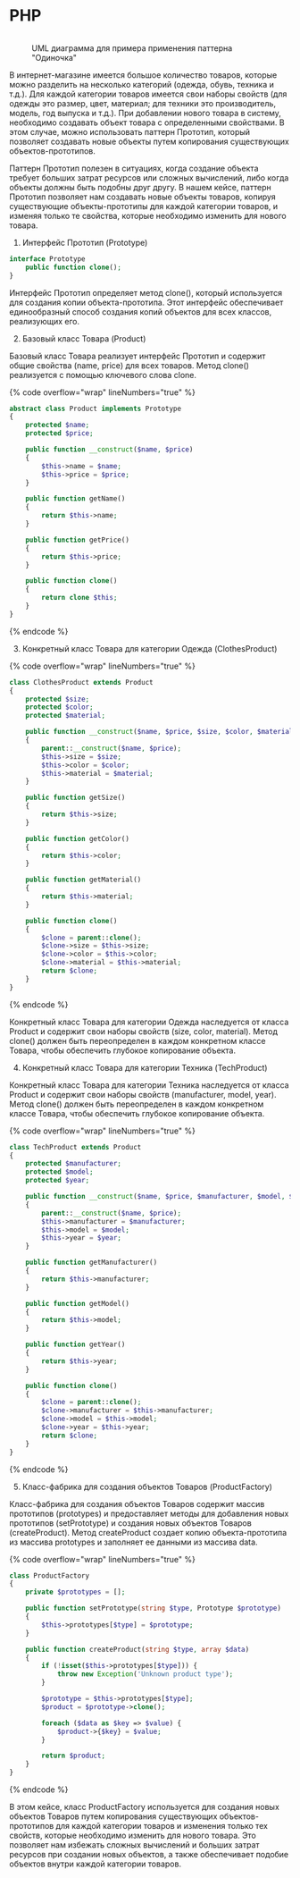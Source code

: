 # PHP

<figure><img src="../../../../../.gitbook/assets/image (17).png" alt=""><figcaption><p>UML диаграмма для примера применения паттерна "Одиночка"</p></figcaption></figure>

В интернет-магазине имеется большое количество товаров, которые можно разделить на несколько категорий (одежда, обувь, техника и т.д.). Для каждой категории товаров имеется свои наборы свойств (для одежды это размер, цвет, материал; для техники это производитель, модель, год выпуска и т.д.). При добавлении нового товара в систему, необходимо создавать объект товара с определенными свойствами. В этом случае, можно использовать паттерн Прототип, который позволяет создавать новые объекты путем копирования существующих объектов-прототипов.

Паттерн Прототип полезен в ситуациях, когда создание объекта требует больших затрат ресурсов или сложных вычислений, либо когда объекты должны быть подобны друг другу. В нашем кейсе, паттерн Прототип позволяет нам создавать новые объекты товаров, копируя существующие объекты-прототипы для каждой категории товаров, и изменяя только те свойства, которые необходимо изменить для нового товара.

1. Интерфейс Прототип (Prototype)

```php
interface Prototype
    public function clone();
}

```

Интерфейс Прототип определяет метод clone(), который используется для создания копии объекта-прототипа. Этот интерфейс обеспечивает единообразный способ создания копий объектов для всех классов, реализующих его.

2. Базовый класс Товара (Product)

Базовый класс Товара реализует интерфейс Прототип и содержит общие свойства (name, price) для всех товаров. Метод clone() реализуется с помощью ключевого слова clone.

{% code overflow="wrap" lineNumbers="true" %}
```php
abstract class Product implements Prototype
{
    protected $name;
    protected $price;

    public function __construct($name, $price)
    {
        $this->name = $name;
        $this->price = $price;
    }

    public function getName()
    {
        return $this->name;
    }

    public function getPrice()
    {
        return $this->price;
    }

    public function clone()
    {
        return clone $this;
    }
}

```
{% endcode %}

3. Конкретный класс Товара для категории Одежда (ClothesProduct)

{% code overflow="wrap" lineNumbers="true" %}
```php
class ClothesProduct extends Product
{
    protected $size;
    protected $color;
    protected $material;

    public function __construct($name, $price, $size, $color, $material)
    {
        parent::__construct($name, $price);
        $this->size = $size;
        $this->color = $color;
        $this->material = $material;
    }

    public function getSize()
    {
        return $this->size;
    }

    public function getColor()
    {
        return $this->color;
    }

    public function getMaterial()
    {
        return $this->material;
    }

    public function clone()
    {
        $clone = parent::clone();
        $clone->size = $this->size;
        $clone->color = $this->color;
        $clone->material = $this->material;
        return $clone;
    }
}

```
{% endcode %}

Конкретный класс Товара для категории Одежда наследуется от класса Product и содержит свои наборы свойств (size, color, material). Метод clone() должен быть переопределен в каждом конкретном классе Товара, чтобы обеспечить глубокое копирование объекта.

4. Конкретный класс Товара для категории Техника (TechProduct)

Конкретный класс Товара для категории Техника наследуется от класса Product и содержит свои наборы свойств (manufacturer, model, year). Метод clone() должен быть переопределен в каждом конкретном классе Товара, чтобы обеспечить глубокое копирование объекта.

{% code overflow="wrap" lineNumbers="true" %}
```php
class TechProduct extends Product
{
    protected $manufacturer;
    protected $model;
    protected $year;

    public function __construct($name, $price, $manufacturer, $model, $year)
    {
        parent::__construct($name, $price);
        $this->manufacturer = $manufacturer;
        $this->model = $model;
        $this->year = $year;
    }

    public function getManufacturer()
    {
        return $this->manufacturer;
    }

    public function getModel()
    {
        return $this->model;
    }

    public function getYear()
    {
        return $this->year;
    }

    public function clone()
    {
        $clone = parent::clone();
        $clone->manufacturer = $this->manufacturer;
        $clone->model = $this->model;
        $clone->year = $this->year;
        return $clone;
    }
}

```
{% endcode %}

5. Класс-фабрика для создания объектов Товаров (ProductFactory)

Класс-фабрика для создания объектов Товаров содержит массив прототипов (prototypes) и предоставляет методы для добавления новых прототипов (setPrototype) и создания новых объектов Товаров (createProduct). Метод createProduct создает копию объекта-прототипа из массива prototypes и заполняет ее данными из массива data.

{% code overflow="wrap" lineNumbers="true" %}
```php
class ProductFactory
{
    private $prototypes = [];

    public function setPrototype(string $type, Prototype $prototype)
    {
        $this->prototypes[$type] = $prototype;
    }

    public function createProduct(string $type, array $data)
    {
        if (!isset($this->prototypes[$type])) {
            throw new Exception('Unknown product type');
        }

        $prototype = $this->prototypes[$type];
        $product = $prototype->clone();

        foreach ($data as $key => $value) {
            $product->{$key} = $value;
        }

        return $product;
    }
}

```
{% endcode %}

В этом кейсе, класс ProductFactory используется для создания новых объектов Товаров путем копирования существующих объектов-прототипов для каждой категории товаров и изменения только тех свойств, которые необходимо изменить для нового товара. Это позволяет нам избежать сложных вычислений и больших затрат ресурсов при создании новых объектов, а также обеспечивает подобие объектов внутри каждой категории товаров.
